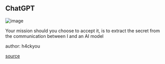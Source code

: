 ## ChatGPT

![image](https://github.com/user-attachments/assets/fd20797e-bdbe-4e96-b0eb-7cf1680c144d)

Your mission should you choose to accept
it, is to extract the secret from the communication between I and an AI model

author: h4ckyou

[source](https://chatgpt.com/share/66f4a973-ed08-800a-9950-2ce1d86b6ff4)
